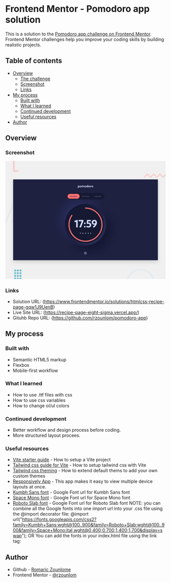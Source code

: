 # Frontend Mentor - Pomodoro app solution

This is a solution to the [Pomodoro app challenge on Frontend Mentor](https://www.frontendmentor.io/challenges/pomodoro-app-KBFnycJ6G). Frontend Mentor challenges help you improve your coding skills by building realistic projects.

## Table of contents

- [Overview](#overview)
  - [The challenge](#the-challenge)
  - [Screenshot](#screenshot)
  - [Links](#links)
- [My process](#my-process)
  - [Built with](#built-with)
  - [What I learned](#what-i-learned)
  - [Continued development](#continued-development)
  - [Useful resources](#useful-resources)
- [Author](#author)

## Overview

### Screenshot

![](src/assets/preview.jpg)

### Links

- Solution URL: (https://www.frontendmentor.io/solutions/htmlcss-recipe-page-gqw1J9UenB)
- Live Site URL: (https://recipe-page-eight-sigma.vercel.app/)
- Gituhb Repo URL: (https://github.com/rzounlom/pomodoro-app)

## My process

### Built with

- Semantic HTML5 markup
- Flexbox
- Mobile-first workflow

### What I learned

- How to use .ttf files with css
- How to use css variables
- How to change ol/ul colors

### Continued development

- Better workflow and design process before coding.
- More structured layout procees.

### Useful resources

- [Vite starter guide](https://vitejs.dev/guide/) - How to setup a Vite project
- [Tailwind css guide for Vite](https://tailwindcss.com/docs/guides/vite) - How to setup tailwind css with Vite
- [Tailwind css theming](https://tailwindcss.com/docs/theme#customizing-the-default-theme) - How to extend default thems to add your own custom themes
- [Responsively App](https://responsively.app/download) - This app makes it easy to view multiple device layouts at once.
- [Kumbh Sans font](https://fonts.google.com/specimen/Kumbh+Sans) - Google Font url for Kumbh Sans font
- [Space Mono font](https://fonts.google.com/specimen/Space+Mono) - Google Font url for Space Mono font
- [Roboto Slab font](https://fonts.google.com/specimen/Roboto+Slab) - Google Font url for Roboto Slab font
NOTE: you can combine all the Google fonts into one import url into your .css file using the @import decorator file: @import url("https://fonts.googleapis.com/css2?family=Kumbh+Sans:wght@100..900&family=Roboto+Slab:wght@100..900&family=Space+Mono:ital,wght@0,400;0,700;1,400;1,700&display=swap");
OR You can add the fonts in your index.html file using the link tag:
<link href="https://fonts.googleapis.com/css2?family=Kumbh+Sans:wght@100..900&family=Roboto+Slab:wght@100..900&family=Space+Mono:ital,wght@0,400;0,700;1,400;1,700&display=swap" rel="stylesheet">

## Author

- Github - [Romaric Zounlome](https://github.com/rzounlom)
- Frontend Mentor - [@rzounlom](https://www.frontendmentor.io/profile/rzounlom)
